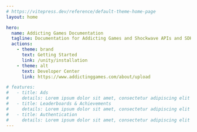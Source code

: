```yaml
---
# https://vitepress.dev/reference/default-theme-home-page
layout: home

hero:
  name: Addicting Games Documentation
  tagline: Documentation for Addicting Games and Shockwave APIs and SDKs
  actions:
    - theme: brand
      text: Getting Started
      link: /unity/installation
    - theme: alt
      text: Developer Center
      link: https://www.addictinggames.com/about/upload

# features:
#   - title: Ads
#     details: Lorem ipsum dolor sit amet, consectetur adipiscing elit
#   - title: Leaderboards & Achievements
#     details: Lorem ipsum dolor sit amet, consectetur adipiscing elit
#   - title: Authentication
#     details: Lorem ipsum dolor sit amet, consectetur adipiscing elit
---
```


